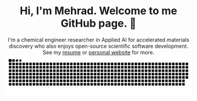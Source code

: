 <div align="center">

# Hi, I'm Mehrad. Welcome to me GitHub page. 🙂
I'm a chemical engineer researcher in Applied AI for accelerated materials discovery who also enjoys open-source scientific software development.
See my [resume](https://mehradans92.github.io/img/resume.pdf) or [personal website](https://mehradans92.github.io/) for more.
<img  src="https://github.com/mehradans92/mehradans92/blob/output/github-snake.svg"
       alt="snake" /></a>
</div>

